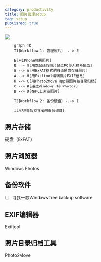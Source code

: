 ```yaml
---
category: productivity
title: 照片管理setup
tag: setup
published: true
---
```

![](https://goooooouwa.oss-cn-beijing.aliyuncs.com/img/TsY1tEX.png)

```mermaid
    graph TD
    T1[Workflow 1: 管理照片] -.-> E

    E[用iPhone拍摄照片]
    E --> G[用数据线将照片通过PC导入移动硬盘]
    G --> A[用ExFAT格式的移动硬盘存储照片]
    A --> H[用Exiftool编辑照片EXIF信息]
    H --> C[用Photo2Move app将照片按目录归档]
    C --> B[通过Windows 10 Photos]
    B --> D[在PC上浏览照片]

    T2[Workflow 2: 备份硬盘] -.-> I

    I[用XX备份软件定期备份硬盘]
```

## 照片存储

硬盘（ExFAT）

## 照片浏览器

Windows Photos

## 备份软件

- [ ]  寻找一款Windows free backup software

## EXIF编辑器

Exiftool

## 照片目录归档工具

Photo2Move
